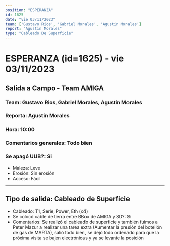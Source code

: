 ```yaml
---
position: "ESPERANZA"
id: 1625
date: "vie 03/11/2023"
team: ['Gustavo Rios', 'Gabriel Morales', 'Agustin Morales']
report: "Agustin Morales"
type: "Cableado De Superficie"
---
```


# ESPERANZA (id=1625) - vie 03/11/2023
## Salida a Campo - Team AMIGA
### Team: Gustavo Rios, Gabriel Morales, Agustin Morales
### Reporta: Agustin Morales
### Hora: 10:00
### Comentarios generales: Todo bien
### Se apagó UUB?: Si 
- Maleza: Leve
- Erosión: Sin erosión
- Acceso: Fácil

---------
## Tipo de salida: Cableado de Superficie
   - Cableado: T1, Serie, Power, Eth (x4)
   - Se colocó cable de tierra entre BBox de AMIGA y SD?: Si
   - Comentarios: Se realizó el cableado de superficie y también fuimos a Peter Mazur a realizar una tarea extra (Aumentar la presión del botellón de gas de MARTA), salió todo bien, se dejó todo ordenado para que la próxima visita se bajen electrónicas y ya se levante la posición
